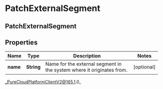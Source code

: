 # PatchExternalSegment

## PatchExternalSegment

## Properties

|Name | Type | Description | Notes|
|------------ | ------------- | ------------- | -------------|
| **name** | **String** | Name for the external segment in the system where it originates from. | [optional] |



_PureCloudPlatformClientV2@165.1.0_
